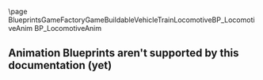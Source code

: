 \page BlueprintsGameFactoryGameBuildableVehicleTrainLocomotiveBP_LocomotiveAnim BP_LocomotiveAnim
## Animation Blueprints aren't supported by this documentation (yet)
